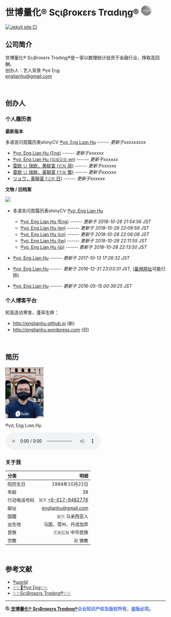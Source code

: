 # 世博量化® Sςιβrοκεrs Trαdιηg®️ <img src="www/Scibrokes.png" width="32"/>

[![Jekyll site CI](https://github.com/scibrokes/owner/actions/workflows/jekyll.yml/badge.svg)](https://github.com/scibrokes/owner/actions/workflows/jekyll.yml)

## 公司简介

世博量化® Sςιβrοκεrs Trαdιηg®是一家以数理统计投资于金融行业，挣取高回酬。
<br>创办人：艺人背景 ®γσ ξηg
<br>englianhu@gmail.com

<br>

## 创办人

### 个人履历表

**最新版本**

多语言闪霓履历表shinyCV [®γσ, ξηg Lιαη Ημ]() ------ *更新于xxxxxxxxx*

-   [®γσ, Eng Lian Hu (ξηg)](https://rpubs.com/englianhu/ryo-eng) ------ *更新于xxxxxx*
-   [®γσ, Eng Lian Hu (🇬🇧🇺🇸 en)](https://rpubs.com/englianhu/ryo-en) ------ *更新于xxxxxx*
-   [雷欧 ∪ 瑞欧，黄联富 (🇨🇳 简)](https://rpubs.com/englianhu/ryo-cn) ------ *更新于xxxxxx*
-   [雷歐 ∪ 瑞歐，黃聯富 (🇹🇼 繁)](https://rpubs.com/englianhu/ryo-tw) ------ *更新于xxxxxx*
-   [リョウ，黃聯富  (🇯🇵 日)](https://rpubs.com/englianhu/ryo-jp) ------ *更新于xxxxxx*

**文物 / 旧档案**

<img src="www/20181028_225629.gif" width="240"/>

- 多语言闪霓履历表shinyCV [®γσ, Eng Lian Hu](https://beta.rstudioconnect.com/content/4352)

  -   [®γσ, Eng Lian Hu (Eηg)](https://beta.rstudioconnect.com/content/4354/ryo-eng.html) ------ *更新于 2018-10-28 21:54:56 JST*
  -   [®γσ, Eng Lian Hu (en)](https://beta.rstudioconnect.com/content/4356/ryo-en.html) ------ *更新于 2018-10-28 22:09:59 JST*
  -   [®γσ, Eng Lian Hu (cn)](https://beta.rstudioconnect.com/content/4355/ryo-cn.html) ------ *更新于 2018-10-28 22:06:08 JST*
  -   [®γσ, Eng Lian Hu (tw)](https://beta.rstudioconnect.com/content/4357/ryo-tw.html) ------ *更新于 2018-10-28 22:11:55 JST*
  -   [®γσ, Eng Lian Hu (jp)](https://beta.rstudioconnect.com/content/4358/ryo-jp.html) ------ *更新于 2018-10-28 22:13:50 JST*

-   [®γσ, Eng Lian Hu](https://beta.rstudioconnect.com/content/3091/ryo-eng.html) ------ *更新于 2017-10-13 17:26:32 JST*
-   [®γσ, Eng Lian Hu](https://englianhu.github.io/2016/12/ryo-eng.html) ------ *更新于 2016-12-31 23:03:31 JST*, ([备用网址](http://rpubs.com/englianhu/ryoeng)可能已损)
-   [®γσ, Eng Lian Hu](https://beta.rstudioconnect.com/englianhu/ryo-eng/) ------ *更新于 2016-05-15 00:39:25 JST*

### 个人博客平台

知音造访寒舍，蓬荜生辉：

-   <http://englianhu.github.io> (新)
-   <http://englianhu.wordpress.com> (旧)

<br>

## 简历

<img src="www/quantitative trader 1.jpg" width="120" align="center" valign="middle"/>

®γσ, ξηg Lιαη Ημ

<audio src="music/小松拓也 - 不知道方向 Takuya Komatsu (原创) - (Better Ownself).mp3" autoplay controls loop>

</audio>

### 关于我

| **分类**               |                                                   **明细** |
|:-----------------------|-----------------------------------------------------------:|
| 阳历生日               |                                             1984年10月22日 |
| 年龄                   |                                                         38 |
| 行动电话号码           |                   🇲🇾 [+6-017-6482776](tel:+6017-6482776) |
| 邮址                   |         [englianhu\@gmail.com](mailto:englianhu@gmail.com) |
| 国籍                   |                                            🇲🇾 马来西亚人 |
| 出生地                 |                                       马国，雪州，丹戎加弄 |
| 民族                   |                                          🇹🇼🇨🇳 中华民族 |
| 宗教                   |                                                    卍 佛教 |

<br>

## 参考文献

- [®ωο*rld*](https://github.com/scibrokes/r-world)
- [✨✨🐉®γσ ξηg✨✨](https://github.com/englianhu/englianhu)
- [✨✨Sςιβrοκεrs Trαdιηg®✨✨](https://github.com/scibrokes/scibrokes)

---

<span style='color:RoyalBlue'>**[<img src="www/Scibrokes.png" width="14"/> 世博量化® Sςιβrοκεrs Trαdιηg®](http://www.scibrokes.com)企业知识产权及版权所有，盗版必究。**</span>
